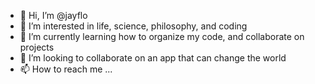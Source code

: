 - 👋 Hi, I’m @jayflo
- 👀 I’m interested in life, science, philosophy, and coding
- 🌱 I’m currently learning how to organize my code, and collaborate on projects
- 💞️ I’m looking to collaborate on an app that can change the world
- 📫 How to reach me ...

<!---
jayflocode/jayflocode is a ✨ special ✨ repository because its `README.md` (this file) appears on your GitHub profile.
You can click the Preview link to take a look at your changes.
--->
